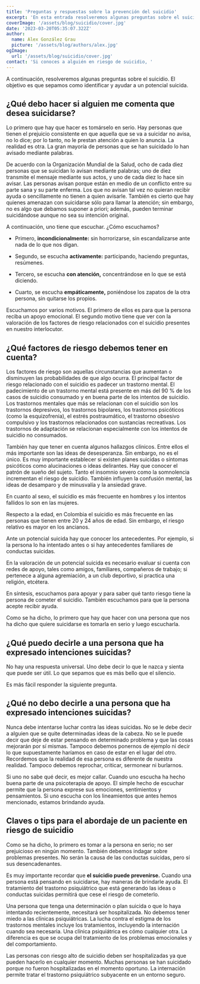 ```yaml
---
title: 'Preguntas y respuestas sobre la prevención del suicidio'
excerpt: 'En esta entrada resolveremos algunas preguntas sobre el suicidio. El objetivo es que sepamos como identificar y ayudar a un potencial suicida.'
coverImage: '/assets/blog/suicidio/cover.jpg'
date: '2023-03-20T05:35:07.322Z'
author:
  name: Alex González Grau
  picture: '/assets/blog/authors/alex.jpg'
ogImage:
  url: '/assets/blog/suicidio/cover.jpg'
contact: 'Si conoces a alguién en riesgo de suicidio, '
---
```


A continuación, resolveremos algunas preguntas sobre el suicidio. El objetivo es que sepamos como identificar y ayudar a un potencial suicida.

## ¿Qué debo hacer si alguien me comenta que desea suicidarse?

Lo primero que hay que hacer es tomárselo en serio. Hay personas que tienen el prejuicio consistente en que aquella que se va a suicidar no avisa, no lo dice; por lo tanto, no le prestan atención a quien lo anuncia. La realidad es otra. La gran mayoría de personas que se han suicidado lo han avisado mediante palabras. 

De acuerdo con la Organización Mundial de la Salud, ocho de cada diez personas que se suicidan lo avisan mediante palabras; uno de diez transmite el mensaje mediante sus actos, y uno de cada diez lo hace sin avisar. Las personas avisan porque están en medio de un conflicto entre su parte sana y su parte enferma. Los que no avisan tal vez no quieran recibir ayuda o sencillamente no tienen a quien avisarle. También es cierto que hay quienes amenazan con suicidarse sólo para llamar la atención; sin embargo, no es algo que debamos suponer a priori; además, pueden terminar suicidándose aunque no sea su intención original.

A continuación, uno tiene que escuchar. ¿Cómo escuchamos? 

- Primero, __incondicionalmente:__ sin horrorizarse, sin escandalizarse ante nada de lo que nos digan.

- Segundo, se escucha __activamente:__ participando, haciendo preguntas, resúmenes.

- Tercero, se escucha __con atención,__ concentrándose en lo que se está diciendo.

- Cuarto, se escucha __empáticamente,__ poniéndose los zapatos de la otra persona, sin quitarse los propios. 

Escuchamos por varios motivos. El primero de ellos es para que la persona reciba un apoyo emocional. El segundo motivo tiene que ver con la valoración de los factores de riesgo relacionados con el suicidio presentes en nuestro interlocutor.

## ¿Qué factores de riesgo debemos tener en cuenta?

Los factores de riesgo son aquellas circunstancias que aumentan o disminuyen las probabilidades de que algo ocurra. El principal factor de riesgo relacionado con el suicidio es padecer un trastorno mental. El padecimiento de un trastorno mental está presente en más del 90 % de los casos de suicidio consumado y en buena parte de los intentos de suicidio. Los trastornos mentales que más se relacionan con el suicidio son los trastornos depresivos, los trastornos bipolares, los trastornos psicóticos (como la esquizofrenia), el estrés postraumático, el trastorno obsesivo compulsivo y los trastornos relacionados con sustancias recreativas. Los trastornos de adaptación se relacionan especialmente con los intentos de suicidio no consumados.

También hay que tener en cuenta algunos hallazgos clínicos. Entre ellos el más importante son las ideas de desesperanza. Sin embargo, no es el único. Es muy importante establecer si existen planes suicidas o síntomas psicóticos como alucinaciones o ideas delirantes. Hay que conocer el patrón de sueño del sujeto. Tanto el insomnio severo como la somnolencia incrementan el riesgo de suicidio. También influyen la confusión mental, las ideas de desamparo y de minusvalía y la ansiedad grave.

En cuanto al sexo, el suicidio es más frecuente en hombres y los intentos fallidos lo son en las mujeres. 

Respecto a la edad, en Colombia el suicidio es más frecuente en las personas que tienen entre 20 y 24 años de edad. Sin embargo, el riesgo relativo es mayor en los ancianos.

Ante un potencial suicida hay que conocer los antecedentes. Por ejemplo, si la persona lo ha intentado antes o si hay antecedentes familiares de conductas suicidas.

En la valoración de un potencial suicida es necesario evaluar si cuenta con redes de apoyo, tales como amigos, familiares, compañeros de trabajo; si pertenece a alguna agremiación, a un club deportivo, si practica una religión, etcétera.

En síntesis, escuchamos para apoyar y para saber qué tanto riesgo tiene la persona de cometer el suicidio. También escuchamos para que la persona acepte recibir ayuda. 

Como se ha dicho, lo primero que hay que hacer con una persona que nos ha dicho que quiere suicidarse es tomarla en serio y luego escucharla.

## ¿Qué puedo decirle a una persona que ha expresado intenciones suicidas?

No hay una respuesta universal. Uno debe decir lo que le nazca y sienta que puede ser útil. Lo que sepamos que es más bello que el silencio. 

Es más fácil responder la siguiente pregunta.

## ¿Qué no debo decirle a una persona que ha expresado intenciones suicidas?

Nunca debe intentarse luchar contra las ideas suicidas. No se le debe decir a alguien que se quite determinadas ideas de la cabeza. No se le puede decir que deje de estar pensando en determinado problema y que las cosas mejorarán por sí mismas. Tampoco debemos ponernos de ejemplo ni decir lo que supuestamente haríamos en caso de estar en el lugar del otro. Recordemos que la realidad de esa persona es diferente de nuestra realidad. Tampoco debemos reprochar, criticar, sermonear ni burlarnos. 

Si uno no sabe qué decir, es mejor callar. Cuando uno escucha ha hecho buena parte de una psicoterapia de apoyo. El simple hecho de escuchar permite que la persona exprese sus emociones, sentimientos y pensamientos. Si uno escucha con los lineamientos que antes hemos mencionado, estamos brindando ayuda.

## Claves o tips para el abordaje de un paciente en riesgo de suicidio

Como se ha dicho, lo primero es tomar a la persona en serio; no ser prejuicioso en ningún momento. También debemos indagar sobre problemas presentes. No serán la causa de las conductas suicidas, pero sí sus desencadenantes.

Es muy importante recordar que __el suicidio puede prevenirse.__ Cuando una persona está pensando en suicidarse, hay maneras de brindarle ayuda. El tratamiento del trastorno psiquiátrico que está generando las ideas o conductas suicidas permitirá que cese el riesgo de cometerlo. 

Una persona que tenga una determinación o plan suicida o que lo haya intentando recientemente, necesitará ser hospitalizada. No debemos tener miedo a las clínicas psiquiátricas. La lucha contra el estigma de los trastornos mentales incluye los tratamientos, incluyendo la internación cuando sea necesaria. Una clínica psiquiátrica es cómo cualquier otra. La diferencia es que se ocupa del tratamiento de los problemas emocionales y del comportamiento.

Las personas con riesgo alto de suicidio deben ser hospitalizadas ya que pueden hacerlo en cualquier momento. Muchas personas se han suicidado porque no fueron hospitalizadas en el momento oportuno. La internación permite tratar el trastorno psiquiátrico subyacente en un entorno seguro.
